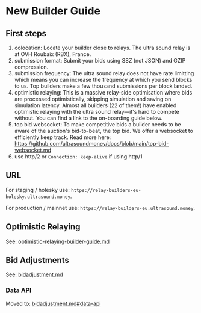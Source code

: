 # New Builder Guide

## First steps
1) colocation: Locate your builder close to relays. The ultra sound relay is at OVH Roubaix (RBX), France.
2) submission format: Submit your bids using SSZ (not JSON) and GZIP compression.
3) submission frequency: The ultra sound relay does not have rate limitting which means you can increase the frequency at which you send blocks to us. Top builders make a few thousand submissions per block landed.
4) optimistic relaying: This is a massive relay-side optimisation where bids are processed optimistically, skipping simulation and saving on simulation latency. Almost all builders (22 of them!) have enabled optimistic relaying with the ultra sound relay—it's hard to compete without. You can find a link to the on-boarding guide below.
5) top bid websocket: To make competitive bids a builder needs to be aware of the auction's bid-to-beat, the top bid. We offer a websocket to efficiently keep track. Read more here: https://github.com/ultrasoundmoney/docs/blob/main/top-bid-websocket.md
6) use http/2 or `Connection: keep-alive` if using http/1

## URL
For staging / holesky use: `https://relay-builders-eu-holesky.ultrasound.money`.

For production / mainnet use: `https://relay-builders-eu.ultrasound.money`.

## Optimistic Relaying
See: [optimistic-relaying-builder-guide.md](https://github.com/ultrasoundmoney/docs/blob/main/optimistic-relaying-builder-guide.md)

## Bid Adjustments
See: [bidadjustment.md](https://github.com/ultrasoundmoney/docs/blob/main/bid_adjustment.md)

### Data API
Moved to: [bidadjustment.md#data-api](https://github.com/ultrasoundmoney/docs/blob/main/bid_adjustment.md#data-api)
